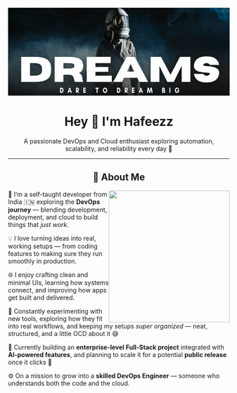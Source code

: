 <p align="center">
  <a href="https://github.com/hafeezzshs">
   <img width="1000" height="200" alt="banner" src="./images/Black-and-Dark-Space-Photo.png" />
  </a>
</p>

<h1 align="center">Hey 👋 I'm Hafeezz</h1>
<p align="center">
  A passionate DevOps and Cloud enthusiast exploring automation, scalability, and reliability every day 🚀
</p>

---

<h2 align="center">💫 About Me</h2>

<img height="300" width="275" align="right" src="https://i.pinimg.com/originals/71/d4/be/71d4bec0d0804f32401c08928a040636.gif">

<p align="left">
🌱 I’m a self-taught developer from India 🇮🇳 exploring the <strong>DevOps journey</strong> — blending development, deployment, and cloud to build things that <i>just work</i>.
  
💡 I love turning ideas into real, working setups — from coding features to making sure they run smoothly in production.

🌐 I enjoy crafting clean and minimal UIs, learning how systems connect, and improving how apps get built and delivered.

🧰 Constantly experimenting with new tools, exploring how they fit into real workflows, and keeping my setups <i>super organized</i> — neat, structured, and a little OCD about it 😅

🔭 Currently building an <strong>enterprise-level Full-Stack project</strong> integrated with <strong>AI-powered features</strong>, and planning to scale it for a potential <strong>public release</strong> once it clicks 🚀

⚙️ On a mission to grow into a <strong>skilled DevOps Engineer</strong> — someone who understands both the code and the cloud.
</p>




